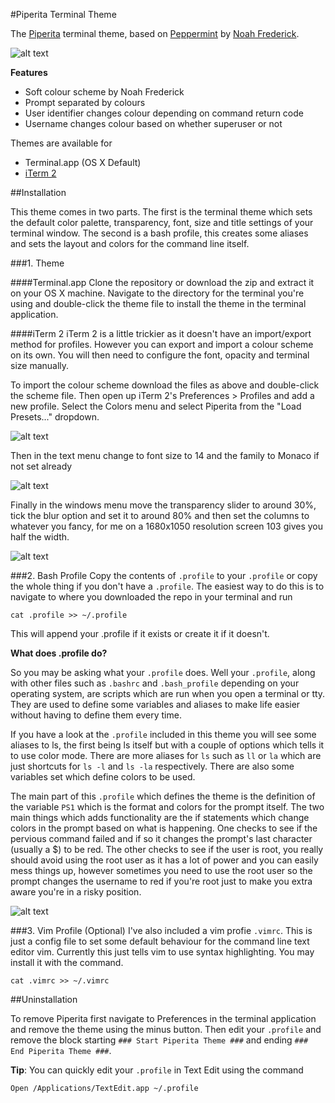 #Piperita Terminal Theme

The [Piperita](http://www.jacobtomlinson.co.uk/2013/10/17/mac-os-x-terminal-theme-piperita/) terminal theme, based on [Peppermint](http://noahfrederick.com/blog/2011/lion-terminal-theme-peppermint/) by [Noah Frederick](http://noahfrederick.com/).

![alt text](http://www.jacobtomlinson.co.uk/wp-content/uploads/2013/10/terminal.png "Piperita")

__Features__
* Soft colour scheme by Noah Frederick
* Prompt separated by colours
* User identifier changes colour depending on command return code
* Username changes colour based on whether superuser or not

Themes are available for
* Terminal.app (OS X Default)
* [iTerm 2](http://www.iterm2.com/)

##Installation

This theme comes in two parts. The first is the terminal theme which sets the default color palette, transparency, font, size and title settings of your terminal window. The second is a bash profile, this creates some aliases and sets the layout and colors for the command line itself.

###1. Theme

####Terminal.app
Clone the repository or download the zip and extract it on your OS X machine. Navigate to the directory for the terminal you're using and double-click the theme file to install the theme in the terminal application.

####iTerm 2
iTerm 2 is a little trickier as it doesn't have an import/export method for profiles. However you can export and import a colour scheme on its own. You will then need to configure the font, opacity and terminal size manually.

To import the colour scheme download the files as above and double-click the scheme file. Then open up iTerm 2's Preferences > Profiles and add a new profile. Select the Colors menu and select Piperita from the "Load Presets..." dropdown.

![alt text](http://www.jacobtomlinson.co.uk/wp-content/uploads/2013/10/Screen-Shot-2013-10-17-at-18.12.31-1024x770.png "iTerm 2 Color Menu")

Then in the text menu change to font size to 14 and the family to Monaco if not set already

![alt text](http://www.jacobtomlinson.co.uk/wp-content/uploads/2013/10/Screen-Shot-2013-10-17-at-18.13.21.png "iTerm 2 Font Menu")

Finally in the windows menu move the transparency slider to around 30%, tick the blur option and set it to around 80% and then set the columns to whatever you fancy, for me on a 1680x1050 resolution screen 103 gives you half the width.

![alt text](http://www.jacobtomlinson.co.uk/wp-content/uploads/2013/10/Screen-Shot-2013-10-17-at-18.13.01.png "iTerm 2 Window Menu")

###2. Bash Profile
Copy the contents of `.profile` to your `.profile` or copy the whole thing if you don't have a `.profile`. The easiest way to do this is to navigate to where you downloaded the repo in your terminal and run

```
cat .profile >> ~/.profile
```

This will append your .profile if it exists or create it if it doesn't.

__What does .profile do?__

So you may be asking what your `.profile` does. Well your `.profile`, along with other files such as `.bashrc` and `.bash_profile` depending on your operating system, are scripts which are run when you open a terminal or tty. They are used to define some variables and aliases to make life easier without having to define them every time.

If you have a look at the `.profile` included in this theme you will see some aliases to ls, the first being ls itself but with a couple of options which tells it to use color mode. There are more aliases for `ls` such as `ll` or `la` which are just shortcuts for `ls -l` and `ls -la` respectively. There are also some variables set which define colors to be used.

The main part of this `.profile` which defines the theme is the definition of the variable `PS1` which is the format and colors for the prompt itself. The two main things which adds functionality are the if statements which change colors in the prompt based on what is happening. One checks to see if the pervious command failed and if so it changes the prompt's last character (usually a $) to be red. The other checks to see if the user is root, you really should avoid using the root user as it has a lot of power and you can easily mess things up, however sometimes you need to use the root user so the prompt changes the username to red if you're root just to make you extra aware you're in a risky position.

![alt text](http://www.jacobtomlinson.co.uk/wp-content/uploads/2013/10/rootprompt.png "Root Prompt")

###3. Vim Profile (Optional)
I've also included a vim profie `.vimrc`. This is just a config file to set some default behaviour for the command line text editor vim. Currently this just tells vim to use syntax highlighting. You may install it with the command.

```
cat .vimrc >> ~/.vimrc
```

##Uninstallation

To remove Piperita first navigate to Preferences in the terminal application and remove the theme using the minus button. Then edit your `.profile` and remove the block starting `### Start Piperita Theme ###` and ending `### End Piperita Theme ###`.

__Tip__: You can quickly edit your `.profile` in Text Edit using the command

```
Open /Applications/TextEdit.app ~/.profile
```
